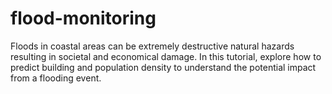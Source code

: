 # flood-monitoring
Floods in coastal areas can be extremely destructive natural hazards resulting in societal and economical damage. In this tutorial, explore how to predict building and population density to understand the potential impact from a flooding event.

